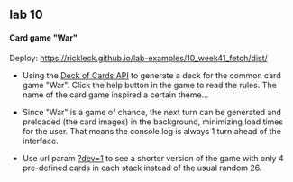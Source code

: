 ## lab 10

#### Card game "War"

Deploy: https://rickleck.github.io/lab-examples/10_week41_fetch/dist/

-   Using the [Deck of Cards API](https://deckofcardsapi.com/) to generate a deck for the common card game "War". Click the help button in the game to read the rules. The name of the card game inspired a certain theme...

-   Since "War" is a game of chance, the next turn can be generated and preloaded (the card images) in the background, minimizing load times for the user. That means the console log is always 1 turn ahead of the interface.

-   Use url param [?dev=1](https://rickleck.github.io/lab-examples/10_week41_fetch/dist/?dev=1) to see a shorter version of the game with only 4 pre-defined cards in each stack instead of the usual random 26.
